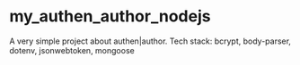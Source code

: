 # my_authen_author_nodejs
A very simple project about authen|author. Tech stack: bcrypt, body-parser, dotenv, jsonwebtoken, mongoose
